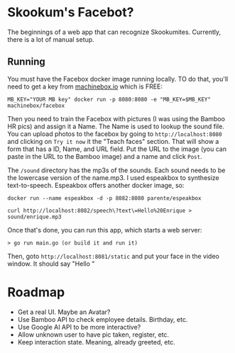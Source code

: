 # Skookum's Facebot?

The beginnings of a web app that can recognize Skookumites. Currently, there is a lot
of manual setup.

## Running

You must have the Facebox docker image running locally. TO do that, you'll need to
get a key from [machinebox.io](http://machinebox.io) which is FREE:

```
MB_KEY="YOUR MB key" docker run -p 8080:8080 -e "MB_KEY=$MB_KEY" machinebox/facebox
```

Then you need to train the Facebox with pictures (I was using the Bamboo HR pics)
and assign it a Name. The Name is used to lookup the sound file. You can upload photos
to the facebox by going to `http://localhost:8080` and clicking on `Try it now` it the
"Teach faces" section. That will show a form that has a ID, Name, and URL field.
Put the URL to the image (you can paste in the URL to the Bamboo image) and a name and
click `Post`.

The `/sound` directory has the mp3s of the sounds. Each sound needs to be the
lowercase version of the name.mp3.  I used espeakbox to synthesize text-to-speech.
Espeakbox offers another docker image, so:

```
docker run --name espeakbox -d -p 8082:8080 parente/espeakbox

curl http://localhost:8082/speech\?text\=Hello%20Enrique > sound/enrique.mp3
```

Once that's done, you can run this app, which starts a web server:

```
> go run main.go (or build it and run it)
```

Then, goto `http://localhost:8081/static` and put your face in the video window. It
should say "Hello <your name>"


# Roadmap

* Get a real UI. Maybe an Avatar?
* Use Bamboo API to check employee details. Birthday, etc.
* Use Google AI API to be more interactive?
* Allow unknown user to have pic taken, register, etc.
* Keep interaction state. Meaning, already greeted, etc.
